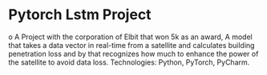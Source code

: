 # Pytorch Lstm Project
o	A Project with the corporation of Elbit that won 5k as an award, A model that takes a data vector in real-time from a satellite and calculates building penetration loss and by that recognizes how much to enhance the power of the satellite to avoid data loss. Technologies: Python, PyTorch, PyCharm.
